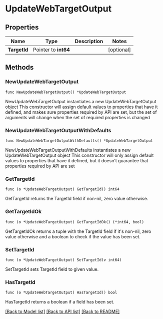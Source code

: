 # UpdateWebTargetOutput

## Properties

Name | Type | Description | Notes
------------ | ------------- | ------------- | -------------
**TargetId** | Pointer to **int64** |  | [optional] 

## Methods

### NewUpdateWebTargetOutput

`func NewUpdateWebTargetOutput() *UpdateWebTargetOutput`

NewUpdateWebTargetOutput instantiates a new UpdateWebTargetOutput object
This constructor will assign default values to properties that have it defined,
and makes sure properties required by API are set, but the set of arguments
will change when the set of required properties is changed

### NewUpdateWebTargetOutputWithDefaults

`func NewUpdateWebTargetOutputWithDefaults() *UpdateWebTargetOutput`

NewUpdateWebTargetOutputWithDefaults instantiates a new UpdateWebTargetOutput object
This constructor will only assign default values to properties that have it defined,
but it doesn't guarantee that properties required by API are set

### GetTargetId

`func (o *UpdateWebTargetOutput) GetTargetId() int64`

GetTargetId returns the TargetId field if non-nil, zero value otherwise.

### GetTargetIdOk

`func (o *UpdateWebTargetOutput) GetTargetIdOk() (*int64, bool)`

GetTargetIdOk returns a tuple with the TargetId field if it's non-nil, zero value otherwise
and a boolean to check if the value has been set.

### SetTargetId

`func (o *UpdateWebTargetOutput) SetTargetId(v int64)`

SetTargetId sets TargetId field to given value.

### HasTargetId

`func (o *UpdateWebTargetOutput) HasTargetId() bool`

HasTargetId returns a boolean if a field has been set.


[[Back to Model list]](../README.md#documentation-for-models) [[Back to API list]](../README.md#documentation-for-api-endpoints) [[Back to README]](../README.md)


